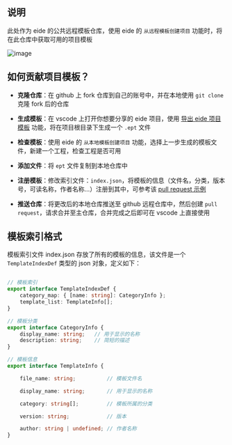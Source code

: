 ## 说明

此处作为 eide 的公共远程模板仓库，使用 eide 的 `从远程模板创建项目` 功能时，将在此仓库中获取可用的项目模板

![image](https://user-images.githubusercontent.com/43022536/165442017-dc7f8377-f533-422d-b56a-bef5c5ef2cd9.png)

## 如何贡献项目模板？

- **克隆仓库**：在 github 上 fork 仓库到自己的账号中，并在本地使用 `git clone` 克隆 fork 后的仓库

- **生成模板**：在 vscode 上打开你想要分享的 eide 项目，使用 [导出 eide 项目模板](https://docs.em-ide.com/#/zh-cn/export_project?id=%e5%af%bc%e5%87%ba-eide-%e6%a8%a1%e6%9d%bf) 功能，将在项目根目录下生成一个 `.ept` 文件

- **检查模板**：使用 eide 的 `从本地模板创建项目` 功能，选择上一步生成的模板文件，新建一个工程，检查工程是否可用

- **添加文件**：将 `ept` 文件复制到本地仓库中

- **注册模板**：修改索引文件：`index.json`，将模板的信息（文件名，分类，版本号，可读名称，作者名称...）注册到其中，可参考该 [pull request 示例](https://github.com/github0null/eide-templates/pull/1/commits/8994e21c7b0898f228b45649859b6a54eef1566e)

- **推送仓库**：将更改后的本地仓库推送至 github 远程仓库中，然后创建 `pull request`，请求合并至主仓库，合并完成之后即可在 vscode 上直接使用

## 模板索引格式

模板索引文件 index.json 存放了所有的模板的信息，该文件是一个 `TemplateIndexDef` 类型的 json 对象，定义如下：

```typescript

// 模板索引
export interface TemplateIndexDef {
    category_map: { [name: string]: CategoryInfo };
    template_list: TemplateInfo[];
}

// 模板分类
export interface CategoryInfo {
    display_name: string;   // 用于显示的名称
    description: string;    // 简短的描述
}

// 模板信息
export interface TemplateInfo {

    file_name: string;          // 模板文件名

    display_name: string;       // 用于显示的名称

    category: string[];         // 模板所属的分类

    version: string;            // 版本

    author: string | undefined; // 作者名称
}

```
